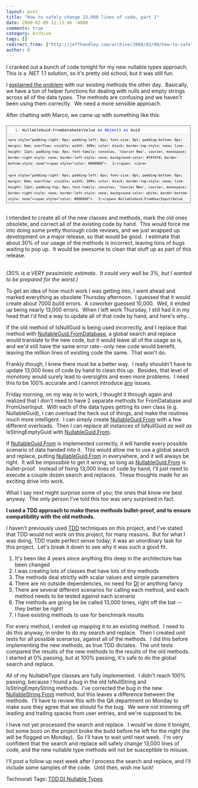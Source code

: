 ```yaml
---
layout: post
title: "How to safely change 13,000 lines of code, part 1"
date: 2008-02-09 12:13:46 -0800
comments: true
category: Archive
tags: []
redirect_from: ["http://jeffhandley.com/archive/2008/02/09/how-to-safely-change-13000-lines-of-code-part-1.aspx"].aspx
author: 0
---
```

<!-- more -->
<p>I cranked out a bunch of code tonight for my new nullable types approach.  This is a .NET 1.1 solution, so it's pretty old school, but it was still fun.</p>  <p>I <a href="http://blog.jeffhandley.com/archive/2008/02/05/90-of-this-job-is-figuring-out-what-to-call.aspx" target="_blank">explained the problem</a> with our existing methods the other day.  Basically, we have a ton of helper functions for dealing with nulls and empty strings across all of the data types.  The methods are confusing and we haven't been using them correctly.  We need a more sensible approach.</p>  <p>After chatting with Marco, we came up with something like this:</p>  <div style="border-right: gray 1px solid; padding-right: 4px; border-top: gray 1px solid; padding-left: 4px; font-size: 8pt; padding-bottom: 4px; margin: 20px 0px 10px; overflow: auto; border-left: gray 1px solid; width: 97.5%; cursor: text; max-height: 200px; line-height: 12pt; padding-top: 4px; border-bottom: gray 1px solid; font-family: consolas, 'Courier New', courier, monospace; background-color: #f4f4f4">   <div style="padding-right: 0px; padding-left: 0px; font-size: 8pt; padding-bottom: 0px; overflow: visible; width: 100%; color: black; border-top-style: none; line-height: 12pt; padding-top: 0px; font-family: consolas, 'Courier New', courier, monospace; border-right-style: none; border-left-style: none; background-color: #f4f4f4; border-bottom-style: none">     <pre style="padding-right: 0px; padding-left: 0px; font-size: 8pt; padding-bottom: 0px; margin: 0em; overflow: visible; width: 100%; color: black; border-top-style: none; line-height: 12pt; padding-top: 0px; font-family: consolas, 'Courier New', courier, monospace; border-right-style: none; border-left-style: none; background-color: white; border-bottom-style: none"><span style="color: #606060">   1:</span> NullableGuid.FromDatabase(Value <span style="color: #0000ff">as</span> <span style="color: #0000ff">Object</span>) <span style="color: #0000ff">As</span> Guid</pre>

    <pre style="padding-right: 0px; padding-left: 0px; font-size: 8pt; padding-bottom: 0px; margin: 0em; overflow: visible; width: 100%; color: black; border-top-style: none; line-height: 12pt; padding-top: 0px; font-family: consolas, 'Courier New', courier, monospace; border-right-style: none; border-left-style: none; background-color: #f4f4f4; border-bottom-style: none"><span style="color: #606060">   2:</span>  </pre>

    <pre style="padding-right: 0px; padding-left: 0px; font-size: 8pt; padding-bottom: 0px; margin: 0em; overflow: visible; width: 100%; color: black; border-top-style: none; line-height: 12pt; padding-top: 0px; font-family: consolas, 'Courier New', courier, monospace; border-right-style: none; border-left-style: none; background-color: white; border-bottom-style: none"><span style="color: #606060">   3:</span> NullableGuid.FromUserInput(Value <span style="color: #0000ff">as</span> <span style="color: #0000ff">String</span>) <span style="color: #0000ff">AS</span> Guid</pre>
  </div>
</div>

<p>
  <br />I intended to create all of the new classes and methods, mark the old ones obsolete, and correct all of the existing code by hand.  This would force me into doing some pretty thorough code reviews, and we just wrapped up development on a major release, so that would be good.  I estimate that about 30% of our usage of the methods is incorrect, leaving tons of bugs waiting to pop up.  It would be awesome to clean that stuff up as part of this release.

  <br /><em>(30% is a VERY pessimistic estimate.  It could very well be 3%, but I wanted to be prepared for the worst.)</em></p>

<p>To get an idea of how much work I was getting into, I went ahead and marked everything as obsolete Thursday afternoon.  I guessed that it would create about 7000 build errors.  A coworker guessed 10,000.  Well, it ended up being nearly 13,000 errors.  When I left work Thursday, I still had it in my head that I'd find a way to update all of that code by hand, and here's why...</p>

<p>If the old method of IsNullGuid is being used incorrectly, and I replace that method with <u>NullableGuid.FromDatabase</u>, a global search and replace would translate to the new code, but it would leave all of the usage as is, and we'd still have the same error rate--only new code would benefit, leaving the million lines of existing code the same.  That won't do.</p>

<p>Frankly though, I knew there must be a better way.  I really shouldn't have to update 13,000 lines of code by hand to clean this up.  Besides, that level of monotony would surely lead to oversights and even more problems.  I need this to be 100% accurate and I cannot introduce <u>any</u> issues.</p>

<p>Friday morning, on my way in to work, I thought it through again and realized that I don't need to have 2 separate methods for FromDatabase and FromUserInput.  With each of the data types getting its own class (e.g. NullableGuid), I can overload the heck out of things, and make the routines much more intelligent.  I can simply create <u>NullableGuid.From</u> with a few different overloads.  Then I can replace all instances of IsNullGuid <em>as well as</em> IsStringEmptyGuid with <u>NullableGuid.From</u>.</p>

<p>If <u>NullableGuid.From</u> is implemented correctly, it will handle every possible scenario of data handed into it.  This would allow me to use a global search and replace, putting <u>NullableGuid.From</u> in everywhere, and it will always be right.  It will be impossible to get it wrong, so long as <u>NullableGuid.From</u> is bullet-proof.  Instead of fixing 13,000 lines of code by hand, I'll just need to execute a couple dozen search and replaces.  These thoughts made for an exciting drive into work.</p>

<p>What I say next might surprise some of you; the ones that know me best anyway.  The only person I've told this too was very surprised in fact.</p>

<p><strong>I used a TDD approach to make these methods bullet-proof, and to ensure compatibility with the old methods.</strong></p>

<p>I haven't previously used <a href="http://en.wikipedia.org/wiki/Test-driven_development" target="_blank">TDD</a> techniques on this project, and I've stated that TDD would not work on this project, for many reasons.  But for what I was doing, TDD made perfect sense today; it was an unordinary task for this project.  Let's break it down to see why it was such a good fit.</p>

<ol>
  <li>It's been like 4 years since anything this deep in the architecture has been changed</li>

  <li>I was creating lots of classes that have lots of tiny methods</li>

  <li>The methods deal strictly with scalar values and simple parameters</li>

  <li>There are no outside dependencies, no need for <a href="http://en.wikipedia.org/wiki/Dependency_injection" target="_blank">DI</a> or anything fancy</li>

  <li>There are several different scenarios for calling each method, and each method needs to be tested against each scenario</li>

  <li>The methods are going be be called 13,000 times, right off the bat -- they better be right!</li>

  <li>I have existing methods to use for benchmark results</li>
</ol>

<p>For every method, I ended up mapping it to an existing method.  I need to do this anyway, in order to do my search and replace.  Then I created unit tests for all possible scenarios, against all of the methods.  I did this before implementing the new methods, as true TDD dictates.  The unit tests compared the results of the new methods to the results of the old methods.  I started at 0% passing, but at 100% passing, it's safe to do the global search and replace.</p>

<p>All of my NullableType classes are fully implemented.  I didn't reach 100% passing, because I found a bug in the old IsNullString and IsStringEmptyString methods.  I've corrected the bug in the new <u>NullableString.From</u> method, but this leaves a difference between the methods.  I'll have to review this with the QA department on Monday to make sure they agree that we should fix the bug.  We were not trimming off leading and trailing spaces from user entries, and we're supposed to be.</p>

<p>I have not yet processed the search and replace.  I would've done it tonight, but some bozo on the project broke the build before he left for the night (he will be flogged on Monday).  So I'll have to wait until next week.  I'm very confident that the search and replace will safely change 13,000 lines of code, and the new nullable type methods will not be susceptible to misuse.</p>

<p>I'll post a follow up next week after I process the search and replace, and I'll include some samples of the code.  Until then, wish me luck!</p>

<div class="wlWriterSmartContent" id="scid:0767317B-992E-4b12-91E0-4F059A8CECA8:de3d6478-43b4-4953-a3be-c3f8b384274f" style="padding-right: 0px; display: inline; padding-left: 0px; padding-bottom: 0px; margin: 0px; padding-top: 0px">Technorati Tags: <a href="http://technorati.com/tags/TDD" rel="tag">TDD</a>,<a href="http://technorati.com/tags/DI" rel="tag">DI</a>,<a href="http://technorati.com/tags/Nullable%20Types" rel="tag">Nullable Types</a></div>

